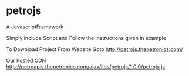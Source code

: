 petrojs
=======

A JavascriptFramework

Simply include Script and Follow the instructions given in example

To Download Project From Website Goto http://petrojs.thepetronics.com/

Our hosted CDN http://petroapis.thepetronics.com/ajax/libs/petrojs/1.0.0/petrojs.js
